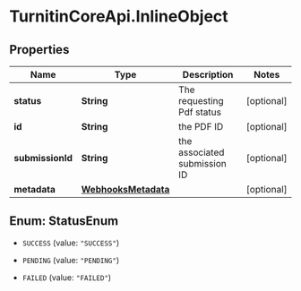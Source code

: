 # TurnitinCoreApi.InlineObject

## Properties

Name | Type | Description | Notes
------------ | ------------- | ------------- | -------------
**status** | **String** | The requesting Pdf status | [optional] 
**id** | **String** | the PDF ID | [optional] 
**submissionId** | **String** | the associated submission ID | [optional] 
**metadata** | [**WebhooksMetadata**](WebhooksMetadata.md) |  | [optional] 



## Enum: StatusEnum


* `SUCCESS` (value: `"SUCCESS"`)

* `PENDING` (value: `"PENDING"`)

* `FAILED` (value: `"FAILED"`)





